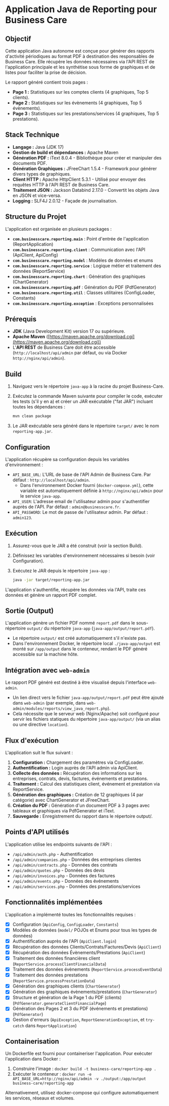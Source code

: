 # Application Java de Reporting pour Business Care

## Objectif

Cette application Java autonome est conçue pour générer des rapports d'activité périodiques au format PDF à destination des responsables de Business Care. Elle récupère les données nécessaires via l'API REST de l'application principale et les synthétise sous forme de graphiques et de listes pour faciliter la prise de décision.

Le rapport généré contient trois pages :
*   **Page 1 :** Statistiques sur les comptes clients (4 graphiques, Top 5 clients).
*   **Page 2 :** Statistiques sur les évènements (4 graphiques, Top 5 évènements).
*   **Page 3 :** Statistiques sur les prestations/services (4 graphiques, Top 5 prestations).

## Stack Technique

*   **Langage :** Java (JDK 17)
*   **Gestion de build et dépendances :** Apache Maven
*   **Génération PDF :** iText 8.0.4 - Bibliothèque pour créer et manipuler des documents PDF.
*   **Génération Graphiques :** JFreeChart 1.5.4 - Framework pour générer divers types de graphiques.
*   **Client HTTP :** Apache HttpClient 5.3.1 - Utilisé pour envoyer des requêtes HTTP à l'API REST de Business Care.
*   **Traitement JSON :** Jackson Databind 2.17.0 - Convertit les objets Java en JSON et vice-versa.
*   **Logging :** SLF4J 2.0.12 - Façade de journalisation.

## Structure du Projet

L'application est organisée en plusieurs packages :

*   **`com.businesscare.reporting.main`** : Point d'entrée de l'application (ReportApplication)
*   **`com.businesscare.reporting.client`** : Communication avec l'API (ApiClient, ApiConfig)
*   **`com.businesscare.reporting.model`** : Modèles de données et enums
*   **`com.businesscare.reporting.service`** : Logique métier et traitement des données (ReportService)
*   **`com.businesscare.reporting.chart`** : Génération des graphiques (ChartGenerator)
*   **`com.businesscare.reporting.pdf`** : Génération du PDF (PdfGenerator)
*   **`com.businesscare.reporting.util`** : Classes utilitaires (ConfigLoader, Constants)
*   **`com.businesscare.reporting.exception`** : Exceptions personnalisées

## Prérequis

*   **JDK** (Java Development Kit) version 17 ou supérieure.
*   **Apache Maven** ([https://maven.apache.org/download.cgi](https://maven.apache.org/download.cgi))
*   L'**API REST** de Business Care doit être accessible (`http://localhost/api/admin` par défaut, ou via Docker `http://nginx/api/admin`).

## Build

1.  Naviguez vers le répertoire `java-app` à la racine du projet Business-Care.
2.  Exécutez la commande Maven suivante pour compiler le code, exécuter les tests (s'il y en a) et créer un JAR exécutable ("fat JAR") incluant toutes les dépendances :

    ```bash
    mvn clean package
    ```
3.  Le JAR exécutable sera généré dans le répertoire `target/` avec le nom `reporting-app.jar`.

## Configuration

L'application récupère sa configuration depuis les variables d'environnement :

*   `API_BASE_URL`: L'URL de base de l'API Admin de Business Care. Par défaut : `http://localhost/api/admin`.
    *   Dans l'environnement Docker fourni (`docker-compose.yml`), cette variable est automatiquement définie à `http://nginx/api/admin` pour le service `java-app`.
*   `API_USER`: L'adresse email de l'utilisateur admin pour s'authentifier auprès de l'API. Par défaut : `admin@businesscare.fr`.
*   `API_PASSWORD`: Le mot de passe de l'utilisateur admin. Par défaut : `admin123`.

## Exécution

1.  Assurez-vous que le JAR a été construit (voir la section Build).
2.  Définissez les variables d'environnement nécessaires si besoin (voir Configuration).
3.  Exécutez le JAR depuis le répertoire `java-app` :

    ```bash
    java -jar target/reporting-app.jar
    ```

L'application s'authentifie, récupère les données via l'API, traite ces données et génère un rapport PDF complet.

## Sortie (Output)

L'application génère un fichier PDF nommé `report.pdf` dans le sous-répertoire `output/` du répertoire `java-app` (`java-app/output/report.pdf`).

*   Le répertoire `output/` est créé automatiquement s'il n'existe pas.
*   Dans l'environnement Docker, le répertoire local `./java-app/output` est monté sur `/app/output` dans le conteneur, rendant le PDF généré accessible sur la machine hôte.

## Intégration avec `web-admin`

Le rapport PDF généré est destiné à être visualisé depuis l'interface `web-admin`.

*   Un lien direct vers le fichier `java-app/output/report.pdf` peut être ajouté dans `web-admin` (par exemple, dans `web-admin/modules/reports/view_java_report.php`).
*   Cela nécessite que le serveur web (Nginx/Apache) soit configuré pour servir les fichiers statiques du répertoire `java-app/output/` (via un alias ou une directive `location`).

## Flux d'exécution

L'application suit le flux suivant :

1. **Configuration :** Chargement des paramètres via ConfigLoader.
2. **Authentification :** Login auprès de l'API admin via ApiClient.
3. **Collecte des données :** Récupération des informations sur les entreprises, contrats, devis, factures, événements et prestations.
4. **Traitement :** Calcul des statistiques client, événement et prestation via ReportService.
5. **Génération des graphiques :** Création de 12 graphiques (4 par catégorie) avec ChartGenerator et JFreeChart.
6. **Création du PDF :** Génération d'un document PDF à 3 pages avec tableaux et graphiques via PdfGenerator et iText.
7. **Sauvegarde :** Enregistrement du rapport dans le répertoire output/.

## Points d'API utilisés

L'application utilise les endpoints suivants de l'API :

* `/api/admin/auth.php` - Authentification
* `/api/admin/companies.php` - Données des entreprises clientes
* `/api/admin/contracts.php` - Données des contrats
* `/api/admin/quotes.php` - Données des devis
* `/api/admin/invoices.php` - Données des factures
* `/api/admin/events.php` - Données des événements
* `/api/admin/services.php` - Données des prestations/services

## Fonctionnalités implémentées

L'application a implémenté toutes les fonctionnalités requises :

* [X] Configuration (`ApiConfig`, `ConfigLoader`, `Constants`)
* [X] Modèles de données (`model/` POJOs et Enums pour tous les types de données)
* [X] Authentification auprès de l'API (`ApiClient.login`)
* [X] Récupération des données Clients/Contrats/Factures/Devis (`ApiClient`)
* [X] Récupération des données Évènements/Prestations (`ApiClient`)
* [X] Traitement des données financières client (`ReportService.processClientFinancialData`)
* [X] Traitement des données évènements (`ReportService.processEventData`)
* [X] Traitement des données prestations (`ReportService.processPrestationData`)
* [X] Génération des graphiques clients (`ChartGenerator`)
* [X] Génération des graphiques évènements/prestations (`ChartGenerator`)
* [X] Structure et génération de la Page 1 du PDF (clients) (`PdfGenerator.generateClientFinancialPage`)
* [X] Génération des Pages 2 et 3 du PDF (événements et prestations) (`PdfGenerator`)
* [X] Gestion d'erreurs (`ApiException`, `ReportGenerationException`, et `try-catch` dans `ReportApplication`)

## Containerisation

Un Dockerfile est fourni pour containeriser l'application. Pour exécuter l'application dans Docker :

1. Construire l'image : `docker build -t business-care/reporting-app .`
2. Exécuter le conteneur : `docker run -e API_BASE_URL=http://nginx/api/admin -v ./output:/app/output business-care/reporting-app`

Alternativement, utilisez docker-compose qui configure automatiquement les services, réseaux et volumes.
